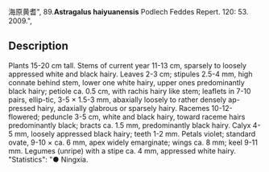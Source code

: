 海原黄耆",
89.**Astragalus haiyuanensis** Podlech Feddes Repert. 120: 53. 2009.",

## Description
Plants 15-20 cm tall. Stems of current year 11-13 cm, sparsely to loosely appressed white and black hairy. Leaves 2-3 cm; stipules 2.5-4 mm, high connate behind stem, lower one white hairy, upper ones predominantly black hairy; petiole ca. 0.5 cm, with rachis hairy like stem; leaflets in 7-10 pairs, ellip-tic, 3-5 × 1.5-3 mm, abaxially loosely to rather densely ap-pressed hairy, adaxially glabrous or sparsely hairy. Racemes 10-12-flowered; peduncle 3-5 cm, white and black hairy, toward raceme hairs predominantly black; bracts ca. 1.5 mm, predominantly black hairy. Calyx 4-5 mm, loosely appressed black hairy; teeth 1-2 mm. Petals violet; standard ovate, 9-10 × ca. 6 mm, apex widely emarginate; wings ca. 8 mm; keel 9-11 mm. Legumes (unripe) with a stipe ca. 4 mm, appressed white hairy.
  "Statistics": "● Ningxia.
